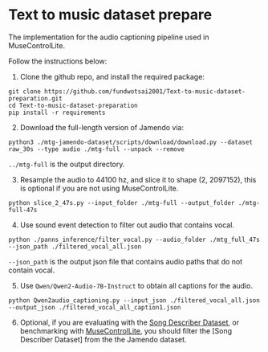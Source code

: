 # Text to music dataset prepare
The implementation for the audio captioning pipeline used in MuseControlLite.

Follow the instructions below:
1. Clone the github repo, and install the required package:
```
git clone https://github.com/fundwotsai2001/Text-to-music-dataset-preparation.git
cd Text-to-music-dataset-preparation
pip install -r requirements
```

2. Download the full-length version of Jamendo via:
```
python3 ./mtg-jamendo-dataset/scripts/download/download.py --dataset raw_30s --type audio ./mtg-full --unpack --remove
```
`../mtg-full` is the output directory.

3. Resample the audio to 44100 hz, and slice it to shape (2, 2097152), this is optional if you are not using MuseControlLite.
```
python slice_2_47s.py --input_folder ./mtg-full --output_folder ./mtg-full-47s
```
4. Use sound event detection to filter out audio that contains vocal.
```
python ./panns_inference/filter_vocal.py --audio_folder ./mtg_full_47s --json_path ./filtered_vocal_all.json
```
`--json_path` is the output json file that contains audio paths that do not contain vocal.

5. Use `Qwen/Qwen2-Audio-7B-Instruct` to obtain all captions for the audio.
```
python Qwen2audio_captioning.py --input_json ./filtered_vocal_all.json --output_json ./filtered_vocal_all_caption1.json
```
6. Optional, if you are evaluating with the [Song Describer Dataset](https://github.com/mulab-mir/song-describer-dataset), or benchmarking with [MuseControlLite](https://github.com/fundwotsai2001/MuseControlLite), you should filter the [Song Describer Dataset] from the the Jamendo dataset.

